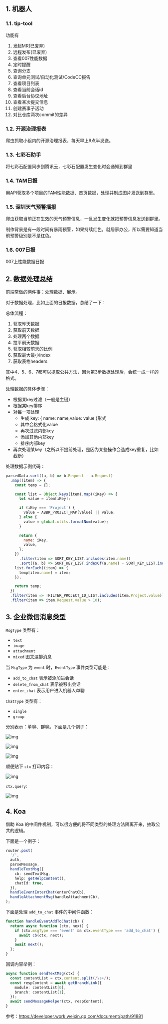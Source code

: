 
## 1. 机器人

### 1.1. tip-tool

功能有

1. 发起MR(已废弃)
2. 远程发布(已废弃)
3. 查看007性能数据
4. 定时提醒
5. 查询分支
6. 查询单元测试/自动化测试/CodeCC报告
7. 查看项目列表
8. 查看当前会话id
9. 查看后台协议地址
10. 查看某次提交信息
11. 创建赛事子活动
12. 对比仓库两次commit的差异




### 1.2. 开源治理报表

爬虫抓取小组内的开源治理报表，每天早上9点半发送。


### 1.3. 七彩石助手

将七彩石配置同步到腾讯云，七彩石配置发生变化时会通知到群里


### 1.4. TAM日报

用API获取多个项目的TAM性能数据、首页数据，处理并制成图片发送到群里。



### 1.5. 深圳天气预警播报

爬虫获取当前正在生效的天气预警信息，一旦发生变化就把预警信息发送到群里。

制作背景是有一段时间有暴雨预警，如果持续红色，就居家办公，所以需要知道当前预警级别是不是红色。









### 1.6. 007日报

007上性能数据日报

## 2. 数据处理总结

前端常做的两件事：处理数据、展示。

对于数据处理，比如上面的日报数据，总结了一下：

总体流程：

1. 获取昨天数据
2. 获取前天数据
3. 处理两个数据
4. 拉平前天数据
5. 获取相较前天的比例
6. 获取最大最小index
7. 获取表格headers

其中4、5、6、7都可以提取公共方法，因为第3步数据处理后，会统一成一样的格式。


处理数据的具体步骤：

- 根据某key过滤（一般是主键）
- 根据某key排序
- 对每一项处理
  - 生成 key: { name: name,value: value }形式
  - 其中会格式化value
  - 再次过滤内部key
  - 添加其他内部key
  - 排序内部key
- 再次处理某key（之所以不提前处理，是因为某些操作会造成key重复，比如截断）


处理数据示例代码：

```js
parsedData.sort((a, b) => b.Request - a.Request)
  .map((item) => {
    const temp = {};

    const list = Object.keys(item).map((iKey) => {
      let value = item[iKey];

      if (iKey === 'Project') {
        value = ABBR_PROJECT_MAP[value] || value;
      } else {
        value = global.utils.formatNum(value);
      }

      return {
        name: iKey,
        value,
      };
    })
      .filter(item => SORT_KEY_LIST.includes(item.name))
      .sort((a, b) => SORT_KEY_LIST.indexOf(a.name) - SORT_KEY_LIST.indexOf(b.name));
    list.forEach((item) => {
      temp[item.name] = item;
    });

    return temp;
  })
  .filter(item => !FILTER_PROJECT_ID_LIST.includes(item.Project.value))
  .filter(item => item.Request.value > 10);
```

## 3. 企业微信消息类型


`MsgType` 类型有：

- `text`
- `image`
- `attachment`
- `mixed` 图文混排消息



当 `MsgType` 为 `event` 时，`EventType` 事件类型可能是：

- `add_to_chat` 表示被添加进会话
- `delete_from_chat` 表示被移出会话
- `enter_chat` 表示用户进入机器人单聊



`ChatType` 类型有：

- `single`
- `group`

分别表示：单聊、群聊。下面是几个例子：

![img](https://mike-1255355338.cos.ap-guangzhou.myqcloud.com/article%2F2023%2F1%2Frobot_event_enter_chat.png)

![img](https://mike-1255355338.cos.ap-guangzhou.myqcloud.com/article%2F2023%2F1%2Frobot_msg_text.jpg)

![img](https://mike-1255355338.cos.ap-guangzhou.myqcloud.com/article%2F2023%2F1%2Frobot_msg_group.png)


顺便贴下 `ctx` 打印内容：

![img](https://mike-1255355338.cos.ap-guangzhou.myqcloud.com/article%2F2023%2F1%2Frobot_ctx.png)

`ctx.query`:

![img](https://mike-1255355338.cos.ap-guangzhou.myqcloud.com/article%2F2023%2F1%2Frobot_ctx_query.png)

## 4. Koa

借助 Koa 的中间件机制，可以很方便的将不同类型的处理方法隔离开来，抽取公共的逻辑。

下面是一个例子：

```ts
router.post(
  '/',
  auth,
  parseMessage,
  handleTextMsg({
    cb: sendTextMsg,
    help: getHelpContent(),
    chatId: true,
  }),
  handleEventEnterChat(enterChatCb),
  handleAttachmentMsg(handleAttachmentCb),
);
```

下面是处理 `add_to_chat` 事件的中间件函数：

```ts
function handleEventAddToChat(cb) {
  return async function (ctx, next) {
    if (ctx.msgType === 'event' && ctx.eventType === 'add_to_chat') {
      await cb(ctx, next);
    }
    await next();
  };
}
```

回调内容举例：

```ts
async function sendTextMsg(ctx) {
  const contentList = ctx.content.split(/\s+/);
  const respContent = await getBranchLink({
    module: contentList[0],
    branch: contentList[1],
  });
  await sendMessageHelper(ctx, respContent);
}
```



参考：https://developer.work.weixin.qq.com/document/path/91881

